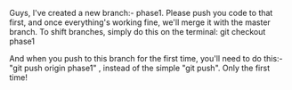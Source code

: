 Guys, I've created a new branch:- phase1. Please push you code to that first, and once everything's working fine, we'll merge it with the master branch.
To shift branches, simply do this on the terminal:
git checkout phase1

And when you push to this branch for the first time, you'll need to do this:- "git push origin phase1" , instead of the simple "git push". Only the first time!
